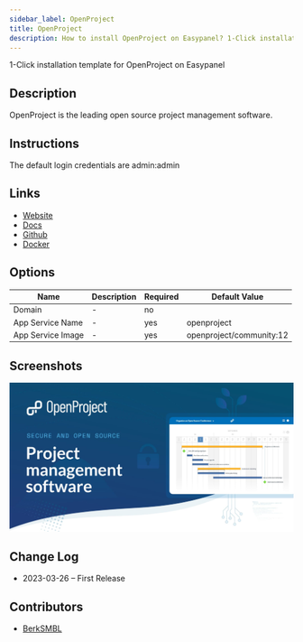 ```yaml
---
sidebar_label: OpenProject
title: OpenProject
description: How to install OpenProject on Easypanel? 1-Click installation template for OpenProject on Easypanel
---
```


<!-- generated -->

1-Click installation template for OpenProject on Easypanel

## Description

OpenProject is the leading open source project management software.

## Instructions

The default login credentials are admin:admin

## Links

- [Website](https://openproject.org/)
- [Docs](https://openproject.org/docs/)
- [Github](https://github.com/opf/openproject)
- [Docker](https://hub.docker.com/r/openproject/community)

## Options

Name | Description | Required | Default Value
-|-|-|-
Domain | - | no | 
App Service Name | - | yes | openproject
App Service Image | - | yes | openproject/community:12

## Screenshots

![OpenProject Screenshot](./assets/screenshot.jpg)

## Change Log

- 2023-03-26 – First Release

## Contributors

- [BerkSMBL](https://berksmbl.com)

